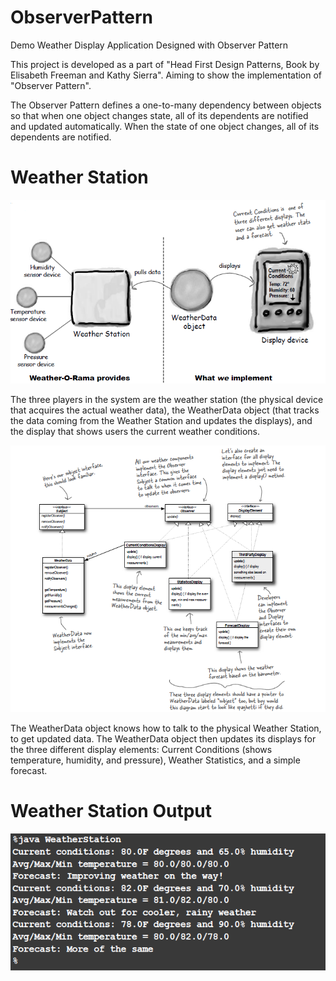 # ObserverPattern
Demo Weather Display Application Designed with Observer Pattern

This project is developed as a part of "Head First Design Patterns, Book by Elisabeth Freeman and Kathy Sierra". 
Aiming to show the implementation of "Observer Pattern".

The Observer Pattern defines a one-to-many dependency between objects so that when one object
changes state, all of its dependents are notified and updated automatically.
When the state of one object changes, all of its dependents are notified.

# Weather Station

 ![alt text](weather-station.png)
 
The three players in the system are the weather station (the physical device that
acquires the actual weather data), the WeatherData object (that tracks the data coming
from the Weather Station and updates the displays), and the display that shows users
the current weather conditions.

 ![alt text](weather-station2.png)
 
The WeatherData object knows how to talk to the physical Weather Station, to get
updated data. The WeatherData object then updates its displays for the three different
display elements: Current Conditions (shows temperature, humidity, and pressure),
Weather Statistics, and a simple forecast.

 # Weather Station Output

 ![alt text](output.png)





